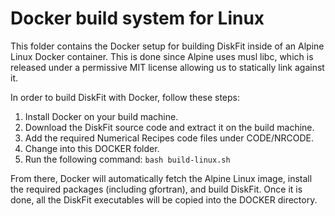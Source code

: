 # Docker build system for Linux
This folder contains the Docker setup for building DiskFit inside of an
Alpine Linux Docker container. This is done since Alpine uses musl libc,
which is released under a permissive MIT license allowing us to
statically link against it.

In order to build DiskFit with Docker, follow these steps:
1. Install Docker on your build machine.
1. Download the DiskFit source code and extract it on the build machine.
1. Add the required Numerical Recipes code files under CODE/NRCODE.
1. Change into this DOCKER folder.
1. Run the following command: `bash build-linux.sh`

From there, Docker will automatically fetch the Alpine Linux image,
install the required packages (including gfortran), and build DiskFit.
Once it is done, all the DiskFit executables will be copied into the
DOCKER directory.
